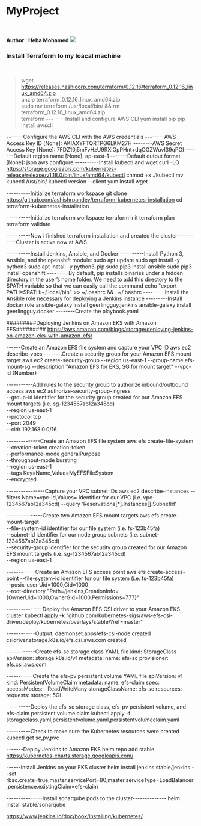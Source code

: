 <h1> MyProject </h1> <br>

<strong> Author :  Heba Mohamed </strong>
<img src="https://miro.medium.com/max/1076/1*QwJOyLmOeKOSCmCNXw1CUg.png" />
<h3> <strong> Install Terraform to my loacal machine </strong> </h3> <br>

> wget https://releases.hashicorp.com/terraform/0.12.16/terraform_0.12.16_linux_amd64.zip <br>
> unzip terraform_0.12.16_linux_amd64.zip <br>
> sudo mv terraform /usr/local/bin/ && rm terraform_0.12.16_linux_amd64.zip <br>
terraform
--------Install and configure AWS CLI
yum install pip
pip install awscli

-------Configure the AWS CLI with the AWS credentials
--------AWS Access Key ID [None]: AKIAXYFTQRTPG6LKM27H 
--------AWS Secret Access Key [None]: 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 
-------Default region name [None]: ap-east-1
-------Default output format [None]: json
aws configure 
----------Install kubectl and wget 
curl -LO https://storage.googleapis.com/kubernetes-release/release/v1.18.0/bin/linux/amd64/kubectl
chmod +x ./kubectl
mv kubectl /usr/bin/
kubectl  version --client
yum install wget

----------Initialize terraform workspace 
git clone https://github.com/ashishrpandey/terraform-kubernetes-installation
cd terraform-kubernetes-installation

----------Initialize terraform workspace 
terraform init
terraform plan
terraform validate

----------Now i finished terraform installation and created the cluster
----------Cluster is active now at AWS

----------Install Jenkins, Ansible, and Docker
----------Install Python 3, Ansible, and the openshift module:
sudo apt update
sudo apt install -y python3
sudo apt install -y python3-pip
sudo pip3 install ansible
sudo pip3 install openshift
---------By default, pip installs binaries under a hidden directory in the user’s home folder. We need to add this directory to the $PATH variable so that we can easily call the command
echo "export PATH=$PATH:~/.local/bin" >> ~/.bashrc && . ~/.bashrc
---------Install the Ansible role necessary for deploying a Jenkins instance
---------Install docker role
ansible-galaxy install geerlingguy.jenkins
ansible-galaxy install geerlingguy.docker
--------Create the playbook.yaml

#########Deploying Jenkins on Amazon EKS with Amazon EFS#########
https://aws.amazon.com/blogs/storage/deploying-jenkins-on-amazon-eks-with-amazon-efs/

------Create an Amazon EFS file system and capture your VPC ID
aws ec2 describe-vpcs
-------.Create a security group for your Amazon EFS mount target
aws ec2 create-security-group 
--region us-east-1 
--group-name efs-mount-sg 
--description "Amazon EFS for EKS, SG for mount target" 
--vpc-id {Number}

-----------Add rules to the security group to authorize inbound/outbound access
aws ec2 authorize-security-group-ingress \
--group-id identifier for the security group created for our Amazon 
EFS mount targets (i.e. sg-1234567ab12a345cd) \
--region us-east-1 \
--protocol tcp \
--port 2049 \
--cidr 192.168.0.0/16

--------------Create an Amazon EFS file system
aws efs create-file-system \
--creation-token creation-token \
--performance-mode generalPurpose \
--throughput-mode bursting \
--region us-east-1 \
--tags Key=Name,Value=MyEFSFileSystem \
--encrypted

----------------Capture your VPC subnet IDs
aws ec2 describe-instances --filters Name=vpc-id,Values= identifier
for our VPC (i.e. vpc-1234567ab12a345cd) --query 
'Reservations[*].Instances[].SubnetId'

---------------Create two Amazon EFS mount targets
aws efs create-mount-target \
--file-system-id identifier for our file system (i.e. fs-123b45fa) \
--subnet-id identifier for our node group subnets (i.e. subnet-
1234567ab12a345cd) \
--security-group identifier for the security group created for our 
Amazon EFS mount targets (i.e. sg-1234567ab12a345cd) \
--region us-east-1

------------Create an Amazon EFS access point
aws efs create-access-point --file-system-id identifier for our file 
system (i.e. fs-123b45fa) \
--posix-user Uid=1000,Gid=1000 \
--root-directory 
"Path=/jenkins,CreationInfo={OwnerUid=1000,OwnerGid=1000,Permissions=777}"

---------------Deploy the Amazon EFS CSI driver to your Amazon EKS cluster
kubectl apply -k "github.com/kubernetes-sigs/aws-efs-csi-
driver/deploy/kubernetes/overlays/stable/?ref=master"

------------Output:
daemonset.apps/efs-csi-node created
csidriver.storage.k8s.io/efs.csi.aws.com created

------------Create efs-sc storage class YAML file
kind: StorageClass
apiVersion: storage.k8s.io/v1
metadata:
  name: efs-sc
provisioner: efs.csi.aws.com

-----------Create the efs-pv persistent volume YAML file
apiVersion: v1
kind: PersistentVolumeClaim
metadata:
  name: efs-claim
spec:
  accessModes:
    - ReadWriteMany
  storageClassName: efs-sc
  resources:
    requests:
      storage: 5Gi

----------Deploy the efs-sc storage class, efs-pv persistent volume, and efs-claim persistent volume claim
kubectl apply -f 
storageclass.yaml,persistentvolume.yaml,persistentvolumeclaim.yaml

----------Check to make sure the Kubernetes resources were created
kubectl get sc,pv,pvc

-------Deploy Jenkins to Amazon EKS
helm repo add stable https://kubernetes-charts.storage.googleapis.com/

------Install Jenkins on your EKS cluster
helm install jenkins stable/jenkins --set
rbac.create=true,master.servicePort=80,master.serviceType=LoadBalancer
,persistence.existingClaim=efs-claim

---------------Install sonarqube pods to the cluster--------------
helm install stable/sonarqube

https://www.jenkins.io/doc/book/installing/kubernetes/
